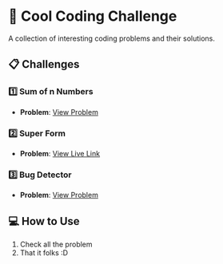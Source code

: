 # 🚀 Cool Coding Challenge

A collection of interesting coding problems and their solutions.

## 📋 Challenges

### 1️⃣ Sum of n Numbers
- **Problem**: [View Problem](https://github.com/QuocVietHa08/code-challenge/blob/main/problem1/problem.js)

### 2️⃣ Super Form
- **Problem**: [View Live Link](http://code.workplacetime.com)

### 3️⃣ Bug Detector
- **Problem**: [View Problem](https://github.com/QuocVietHa08/code-challenge/blob/main/problem3/Readme.md)

## 💻 How to Use
1. Check all the problem
2. That it folks :D


